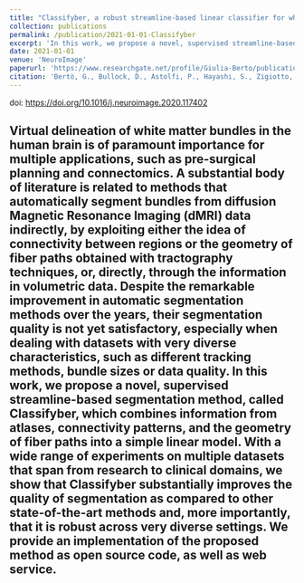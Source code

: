 ```yaml
---
title: "Classifyber, a robust streamline-based linear classifier for white matter bundle segmentation"
collection: publications
permalink: /publication/2021-01-01-Classifyber
excerpt: 'In this work, we propose a novel, supervised streamline-based segmentation method, called Classifyber, which combines information from atlases, connectivity patterns, and the geometry of fiber paths into a simple linear model.'
date: 2021-01-01
venue: 'NeuroImage'
paperurl: 'https://www.researchgate.net/profile/Giulia-Berto/publication/339216328_Classifyber_a_robust_streamline-based_linear_classifier_for_white_matter_bundle_segmentation/links/5e47e70f458515072d9f1b79/Classifyber-a-robust-streamline-based-linear-classifier-for-white-matter-bundle-segmentation.pdf'
citation: 'Bertò, G., Bullock, D., Astolfi, P., Hayashi, S., Zigiotto, L., Annicchiarico, L., ... & Olivetti, E. (2021). Classifyber, a robust streamline-based linear classifier for white matter bundle segmentation. <i>NeuroImage</i>, 224, 117402.'
---
```

doi: https://doi.org/10.1016/j.neuroimage.2020.117402

Virtual delineation of white matter bundles in the human brain is of paramount importance for multiple applications, such as pre-surgical planning and connectomics. A substantial body of literature is related to methods that automatically segment bundles from diffusion Magnetic Resonance Imaging (dMRI) data indirectly, by exploiting either the idea of connectivity between regions or the geometry of fiber paths obtained with tractography techniques, or, directly, through the information in volumetric data. Despite the remarkable improvement in automatic segmentation methods over the years, their segmentation quality is not yet satisfactory, especially when dealing with datasets with very diverse characteristics, such as different tracking methods, bundle sizes or data quality. In this work, we propose a novel, supervised streamline-based segmentation method, called Classifyber, which combines information from atlases, connectivity patterns, and the geometry of fiber paths into a simple linear model. With a wide range of experiments on multiple datasets that span from research to clinical domains, we show that Classifyber substantially improves the quality of segmentation as compared to other state-of-the-art methods and, more importantly, that it is robust across very diverse settings. We provide an implementation of the proposed method as open source code, as well as web service.
---


